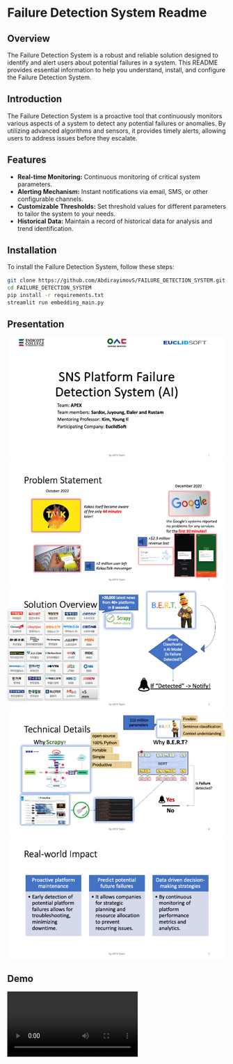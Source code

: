 # Failure Detection System Readme

## Overview

The Failure Detection System is a robust and reliable solution designed to identify and alert users about potential failures in a system. This README provides essential information to help you understand, install, and configure the Failure Detection System.

## Introduction

The Failure Detection System is a proactive tool that continuously monitors various aspects of a system to detect any potential failures or anomalies. By utilizing advanced algorithms and sensors, it provides timely alerts, allowing users to address issues before they escalate.

## Features

- **Real-time Monitoring:** Continuous monitoring of critical system parameters.
- **Alerting Mechanism:** Instant notifications via email, SMS, or other configurable channels.
- **Customizable Thresholds:** Set threshold values for different parameters to tailor the system to your needs.
- **Historical Data:** Maintain a record of historical data for analysis and trend identification.

## Installation

To install the Failure Detection System, follow these steps:

```bash
git clone https://github.com/AbdirayimovS/FAILURE_DETECTION_SYSTEM.git
cd FAILURE_DETECTION_SYSTEM
pip install -r requirements.txt
streamlit run embedding_main.py
```
## Presentation
![image1](presentation/Slide1.png)
![image2](presentation/Slide2.png)
![image3](presentation/Slide3.png)
![image4](presentation/Slide4.png)
![image5](presentation/Slide5.png)

## Demo
![video](Demo_2.mp4)
